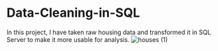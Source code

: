 # Data-Cleaning-in-SQL

In this project, I have taken raw housing data and transformed it in SQL Server to make it more usable for analysis.
![houses (1)](https://github.com/BernardGomes7/Data-Cleaning-in-SQL/assets/142295218/0a8e9b28-b9aa-4d9a-ae29-57dfdc6974a7)
